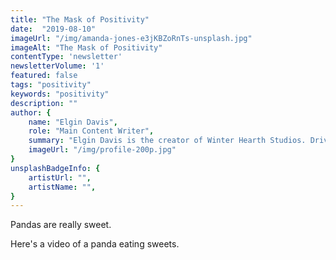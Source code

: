 ```yaml
---
title: "The Mask of Positivity"
date:  "2019-08-10"
imageUrl: "/img/amanda-jones-e3jKBZoRnTs-unsplash.jpg"
imageAlt: "The Mask of Positivity"
contentType: 'newsletter'
newsletterVolume: '1'
featured: false
tags: "positivity"
keywords: "positivity"
description: ""
author: {
    name: "Elgin Davis",
    role: "Main Content Writer",
    summary: "Elgin Davis is the creator of Winter Hearth Studios. Driven by a passionate spirit and boundless curiosity, Davis' work seeks to explore the depths of humanity and what it might look like to live a hyper-meaningful existence here on earth.",
    imageUrl: "/img/profile-200p.jpg" 
}
unsplashBadgeInfo: {
    artistUrl: "",
    artistName: "",
}
---
```


Pandas are really sweet.

Here's a video of a panda eating sweets.

